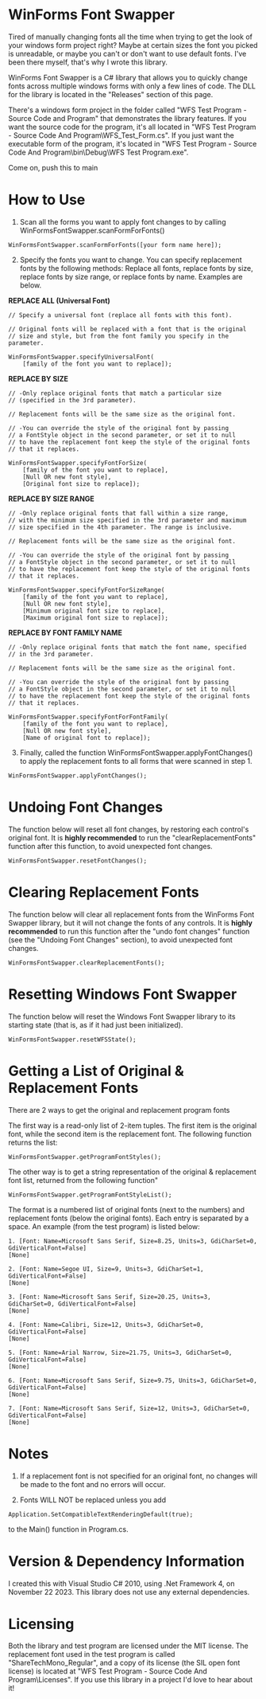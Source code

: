 # WinForms Font Swapper
 

Tired of manually changing fonts all the time when trying to get the look of your windows form project right?
Maybe at certain sizes the font you picked is unreadable, or maybe you can't or don't want to use default
fonts. I've been there myself, that's why I wrote this library.

WinForms Font Swapper is a C# library that allows you to quickly change fonts across multiple windows forms with only a
few lines of code. The DLL for the library is located in the "Releases" section of this page.

There's a windows form project in the folder called "WFS Test Program - Source Code and Program" that demonstrates the library features.
If you want the source code for the program, it's all located in "WFS Test Program - Source Code And Program\WFS_Test_Form.cs".
If you just want the executable form of the program, it's located in "WFS Test Program - Source Code And Program\bin\Debug\WFS Test Program.exe".

Come on, push this to main

# How to Use

1. Scan all the forms you want to apply font changes to by calling WinFormsFontSwapper.scanFormForFonts()
```
WinFormsFontSwapper.scanFormForFonts([your form name here]);
```

2. Specify the fonts you want to change. You can specify replacement fonts by the following methods: Replace all fonts,
replace fonts by size, replace fonts by size range, or replace fonts by name. Examples are below.

**REPLACE ALL (Universal Font)**
```
// Specify a universal font (replace all fonts with this font).

// Original fonts will be replaced with a font that is the original 
// size and style, but from the font family you specify in the parameter.

WinFormsFontSwapper.specifyUniversalFont(
	[family of the font you want to replace]);

```

**REPLACE BY SIZE**
```
// -Only replace original fonts that match a particular size
// (specified in the 3rd parameter). 

// Replacement fonts will be the same size as the original font.

// -You can override the style of the original font by passing
// a FontStyle object in the second parameter, or set it to null
// to have the replacement font keep the style of the original fonts
// that it replaces.

WinFormsFontSwapper.specifyFontForSize(
	[family of the font you want to replace],
	[Null OR new font style],
	[Original font size to replace]);

```

**REPLACE BY SIZE RANGE**
```
// -Only replace original fonts that fall within a size range,
// with the minimum size specified in the 3rd parameter and maximum
// size specified in the 4th parameter. The range is inclusive.

// Replacement fonts will be the same size as the original font.

// -You can override the style of the original font by passing
// a FontStyle object in the second parameter, or set it to null
// to have the replacement font keep the style of the original fonts
// that it replaces.

WinFormsFontSwapper.specifyFontForSizeRange(
	[family of the font you want to replace],
	[Null OR new font style],
	[Minimum original font size to replace],
	[Maximum original font size to replace]);

```

**REPLACE BY FONT FAMILY NAME**
```
// -Only replace original fonts that match the font name, specified
// in the 3rd parameter. 

// Replacement fonts will be the same size as the original font.

// -You can override the style of the original font by passing
// a FontStyle object in the second parameter, or set it to null
// to have the replacement font keep the style of the original fonts
// that it replaces.

WinFormsFontSwapper.specifyFontForFontFamily(
	[family of the font you want to replace],
	[Null OR new font style],
	[Name of original font to replace]);

```

3. Finally, called the function WinFormsFontSwapper.applyFontChanges() to apply the replacement fonts to all forms
that were scanned in step 1.

```
WinFormsFontSwapper.applyFontChanges();
```

# Undoing Font Changes

The function below will reset all font changes, by restoring each control's original font.
It is **highly recommended** to run the "clearReplacementFonts" function after this function, to avoid unexpected font changes.
```
WinFormsFontSwapper.resetFontChanges();
```

# Clearing Replacement Fonts

The function below will clear all replacement fonts from the WinForms Font Swapper library, but it will not change the fonts of any controls.
It is **highly recommended** to run this function after the "undo font changes" function (see the "Undoing Font Changes" section),
to avoid unexpected font changes.
```
WinFormsFontSwapper.clearReplacementFonts();
```

# Resetting Windows Font Swapper

The function below will reset the Windows Font Swapper library to its starting state (that is, as if it had just been initialized).
```
WinFormsFontSwapper.resetWFSState();
```

# Getting a List of Original & Replacement Fonts

There are 2 ways to get the original and replacement program fonts

The first way is a read-only list of 2-item tuples. The first item is the original font, while the second item is the replacement font. The following function returns the list:
```
WinFormsFontSwapper.getProgramFontStyles();
```

The other way is to get a string representation of the original & replacement font list, returned from the following function"
```
WinFormsFontSwapper.getProgramFontStyleList();
```

The format is a numbered list of original fonts (next to the numbers) and replacement fonts (below the original fonts). Each entry is separated by a space. An example (from the test program) is listed below:
```
1. [Font: Name=Microsoft Sans Serif, Size=8.25, Units=3, GdiCharSet=0, GdiVerticalFont=False]
[None]

2. [Font: Name=Segoe UI, Size=9, Units=3, GdiCharSet=1, GdiVerticalFont=False]
[None]

3. [Font: Name=Microsoft Sans Serif, Size=20.25, Units=3, GdiCharSet=0, GdiVerticalFont=False]
[None]

4. [Font: Name=Calibri, Size=12, Units=3, GdiCharSet=0, GdiVerticalFont=False]
[None]

5. [Font: Name=Arial Narrow, Size=21.75, Units=3, GdiCharSet=0, GdiVerticalFont=False]
[None]

6. [Font: Name=Microsoft Sans Serif, Size=9.75, Units=3, GdiCharSet=0, GdiVerticalFont=False]
[None]

7. [Font: Name=Microsoft Sans Serif, Size=12, Units=3, GdiCharSet=0, GdiVerticalFont=False]
[None]
```

# Notes

1. If a replacement font is not specified for an original font, no changes will be made to the font and no errors will occur.

2. Fonts WILL NOT be replaced unless you add
```
Application.SetCompatibleTextRenderingDefault(true);
```
to the Main() function in Program.cs.

# Version & Dependency Information

I created this with Visual Studio C# 2010, using .Net Framework 4, on November 22 2023. This library does not use any external dependencies.

# Licensing

Both the library and test program are licensed under the MIT license. The replacement font used in the test program is called "ShareTechMono_Regular", and a copy of its license (the SIL open font license) is located at "WFS Test Program - Source Code And Program\Licenses\". If you use this library in a project I'd love to hear about it!